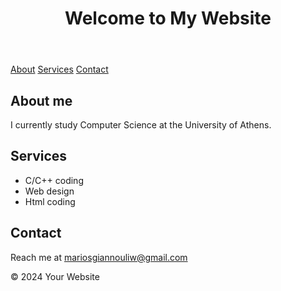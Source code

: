 <html lang="en">
<head>
    <meta charset="UTF-8">
    <meta name="viewport" content="width=device-width, initial-scale=1.0">
    
</head>
<body>
    <title>Marios</title>
    <header>
        <h1>Welcome to My Website</h1>
    </header>
    <nav>
        <a href="#about">About</a>
        <a href="#services">Services</a>
        <a href="#contact">Contact</a>
    </nav>
    <main>
        <section id="about">
            <h2>About me</h2>
            <p1>I currently study Computer Science at the University of Athens.</p1>
        </section>
        <section id="services">
            <h2>Services</h2>
            <ul>
                <li>C/C++ coding</li>
                <li>Web design</li>
                <li>Html coding</li>
            </ul>
        </section>
        <section id="contact">
            <h2>Contact</h2>
            <p>Reach me at <a href="mailto:mariosgiannouliw@gmail.com">mariosgiannouliw@gmail.com</a></p>
        </section>
    </main>
    <footer>
        <p>&copy; 2024 Your Website</p>
    </footer>
</body>
</html>
